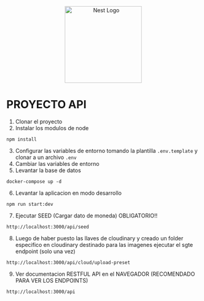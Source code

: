 <p align="center">
  <a href="http://nestjs.com/" target="blank"><img src="https://nestjs.com/img/logo-small.svg" width="200" alt="Nest Logo" /></a>
</p>

# PROYECTO API

1. Clonar el proyecto
2. Instalar los modulos de node

```
npm install
```

3. Configurar las variables de entorno tomando la plantilla `.env.template` y clonar a un archivo `.env`
4. Cambiar las variables de entorno
5. Levantar la base de datos

```
docker-compose up -d
```

6. Levantar la aplicacion en modo desarrollo

```
npm run start:dev
```

7. Ejecutar SEED (Cargar dato de moneda) OBLIGATORIO!!

```
http://localhost:3000/api/seed
```

8. Luego de haber puesto las llaves de cloudinary y creado un folder especifico en cloudinary destinado para las imagenes ejecutar el sgte endpoint (solo una vez)

```
http://localhost:3000/api/cloud/upload-preset
```

9. Ver documentacion RESTFUL API en el NAVEGADOR (RECOMENDADO PARA VER LOS ENDPOINTS)

```
http://localhost:3000/api
```
